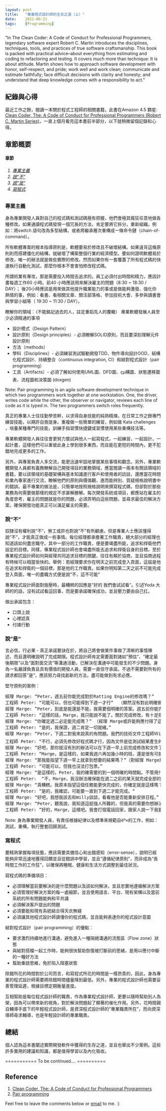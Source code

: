 ```yaml
---
layout: post
title:   "專業程式設計師的生存之道（上）"
date:    2021-06-21
tags:    [Programming]
---
```


"In The Clean Coder: A Code of Conduct for Professional Programmers, legendary software expert Robert C. Martin introduces the disciplines, techniques, tools, and practices of true software craftsmanship. This book is packed with practical advice–about everything from estimating and coding to refactoring and testing. It covers much more than technique: It is about attitude. Martin shows how to approach software development with honor, self-respect, and pride; work well and work clean; communicate and estimate faithfully; face difficult decisions with clarity and honesty; and understand that deep knowledge comes with a responsibility to act."

## 紀錄與心得

最近工作之餘，閱讀一本關於程式工程師的相關書籍，此書在Amazon 4.5 顆星: [Clean Coder, The: A Code of Conduct for Professional Programmers (Robert C. Martin Series)](https://www.amazon.com/Clean-Coder-Conduct-Professional-Programmers-ebook/dp/B0050JLC9Y)，一直上個月看完這本書前半部分，以下就稍微留個記錄和心得。

## 章節概要

<h4><a name="TableContent"></a>章節</h4>
<h6><ol>
    <li><a href="#專業主義">專業主義</a></li>
    <li><a href="#說不">說“不“</a></li>
    <li><a href="#說是">說”是“</a></li>
    <li><a href="#寫程式">寫程式</a></li>
</ol></h6>

### <a name="專業主義">專業主義</a>

身為專業開發人員對自己的程式碼和測試碼極有把握，他們會極其瘋狂任意地做各種修改。如果通讀程式碼發現一個冗長的方法，肯定要將它拆分，重新組織。例如：將switch 語句改為多型結構，或者將繼承層次重構成一條命令鏈（chain-of-command）。

所有軟體專案的根本指導原則是，軟體要易於修改且不破壞結構。如果違背這條原則則而搭建僵化的結構，就破壞了構築整個行業的經濟模型。要如何證明軟體易於修改，唯一的辦法就是做些實際的修改。然而如果你有一套覆蓋了所有程式碼的快速執行自動化測試，那麼你根本不會害怕修改程式碼。

所謂術業有專攻，那是需要投入時間去追求的。員工必須付出時間和精力，應該計畫每週工作60 小時。前40 小時應該用來解決雇主的問題（8:30 ~ 18:30 / DAY）；
後20小時應該是用來做其他提升職業能力的事或是做能夠激發、強化你熱情的事，例如：看書、看相關文章、關注部落格、參加技術大會、多參與讀書會與學習小組等（ 19:30 ~ 11:30 / DAY）。

瞭解你的領域：（不能銘記過去的人，註定重蹈先人的覆轍）
專業軟體發展人員至少必須精通的事項
- 設計模式（Design Pattern）
- 設計原則（Design principles）- 必須瞭解SOLID原則，而且要深刻理解元件設計原則
- 方法（methods）
- 學科（Disciplines）- 必須練習測試驅動開發TDD、物件導向設計OOD、結構化程式設計、持續整合（continuous integration, CI）和結對程式設計（pair programming）
- 工具（Artifacts）- 必須了解如何使用UML圖、DFD圖、çµ構圖、狀態遷移圖表、流程圖和決策圖 (doxgen)

Note: Pair programming is an agile software development technique in which two programmers work together at one workstation. One, the driver, writes code while the other, the observer or navigator, reviews each line of code as it is typed in. The two programmers switch roles frequently.

真正的專業人士往往勤學苦幹，以求得自身技能的純熟精煉。在日常工作之餘專門練習技能，以期許自我提身。重複做一些簡單的練習，例如做 Kata challenges ，培養某種專門的技能，訓練手指習慣快捷鍵或習慣使用某些重構技法等。

專業軟體開發人員往往會更努力嘗試與他人一起寫程式，一起練習，一起設計，一起計畫，這樣他們可以重彼此身上學到很多東西，而且能在更短的時間內，更不犯錯地完成更多的工作。

另外，與專案負責人多交流，能更迅速牢固地掌握某些事情和觀念。另外，專業軟體開發人員都有義務瞭解自己開發項目的業務領域，應當閱讀一兩本有關該領域的書籍，要以該領域的基礎架構與基本知識進行客戶和使用者的訪談，還應當花時間和業內專家進行交流，瞭解他們的原則與價值觀，進而能辨別、質疑規格說明書中的錯誤。最不專業的做法是，只簡單地按照規格說明來撰寫程式碼，但卻對於那些業務為何需要做那樣的規定不求甚解勝解。每次開發系統或項目，都應站在雇主的角度思考，雇主的問題就是你的問題，必須弄明白這些問題，並尋求最佳的解決方案，確保開發功能真正可以滿足雇主的需要。

### <a name="說不">說“不“</a>

奴隸沒有權利說“不“，勞工或許也對說“不”有所顧慮。但是專業人士應該懂得說“不”，才能真正做成一些事情。每位經理都承擔著工作職責，絕大部分的經理也知道該如何盡忠職守。其中一部分的工作職責，便是要竭盡所能，追求和捍衛他們設定的目標。同樣，專業程式設計師也會竭盡所能去追求和捍衛自身的目標。至於專業程式設計師如何與經理共同追求目標的關鍵，往往有賴於協商，並且協商過程有時候可以相當愉快的。舉例：若經理要求你在明天之前完成登入頁面，這屆是他在追求和捍衛的一個目標，那是他的工作職責。如果你明知第二天之前不可能完成登入頁面，唯一的盡職方式便是說”不，這不可能“

專業程式設計師面對施壓時，最糟糕的回應是”好的 我們會試試看“。引述Yoda 大師的的話，沒有試試看這回事，而是要承諾確保成功，並且壓力要由自己扛。

做出承諾包含：
- 口頭上說
- 心裡認真
- 付諸行動

### <a name="說是">說”是“</a>

言必信，行必果 - 真正承諾要訣在於，將自己將會做某件事做了清晰的事情陳述，而且還明確說明了完成期限。程式設計師肯定需要面對諸如”預估“、“確定最後期限”以及“面對面交流”等溝通活動，已解決在溝通中可能發生的不少問題。身為一名嚴謹負責且具有價值的開發人員，需要一直信守承諾。不過不需要對所有的請求都回答”是“，應該努力尋找創新的方法，盡可能做到有求必應。

堅守原則的案例：
<pre>
經理 Marge: “Peter，週五前你能完成對於Ratting Engine的修改嗎？”
工程師 Peter: “可能可以，但也可能得到下週一才行”  （顯然沒有對此明確做出）
經理 Marge: ”Peter，到底是能還是不能，我需要個明確的答案。週五前你能完成對Ratting Engine的修改嗎？”
工程師 Peter: “這樣的話，Marge，我只能說不能了。關於完成修改，有十足把握的時間點，我估計最快得到下週二。” （措辭更為誠實，清楚地向經理 Marge表達了自己的不確定感）
經理 Marge: “你確定週二必定能完成嗎？” （經理 Marge或許能夠應付得了這種不確定，但也可能無法接受）
工程師 Peter: “是的，我保證，週二肯定一切就緒。”
經理 Marge: “Peter，下週二對我來說真的有問題。我們的技術文件工程師Ｗill下週一可以投入專案。他需要五天時間完成使用者手冊，如果週一早上拿不å°Ratting Engine的文件，那他也就沒辦法照預定時間完成手冊了。你先把文件寫好嗎？”
工程師 Peter: “不行，必須先修改好程式碼才行，因為文件是從測試結果產生的。”
經理 Marge: “好吧，那你就沒有別的辦法可以在下週一早上前完成修改和文件了嗎？”
工程師 Peter: “Marge，是這樣的，如果我週六再加幾小時的班，還是很有可能可以在下週一早上前完成全部工作的。”
經理 Marge: “那我能指望下週一早上就拿到想要的結果嗎？”（對經理 Marge來說，這樣的回答可能還是不夠理想）
工程師 Peter: “可能可以，但我也沒法打包票。”
經理 Marge: “是這樣的，Peter，我的確需要的到一個明確的時間點。不管用什麼方式，你能確保下週一早上之前搞定一切嗎？”
工程師 Peter:  “不，Marge，我沒辦法確保能在週二之前的某天就完成全部的工作。如果這樣把你的進度表弄亂了，我也只能說抱歉，我們面對的實際情況就是這樣。”
經理 Marge: “真糟糕。我原本指望這個任務能更快完成的，你確定就是這樣嗎？“
工程師 Peter: ”是的，我確認，可能要一直到下週二才能完成。“
經理 Marge: “好吧，我想我該去和Willy談談，看看他是否能重新安排日程。”
經理 Marge: “Peter，聽我說，我知道這挺強人所難的，但我真的需要你想辦法在下週一早上之前能完成這些任務。這真的至關重要。你能再想想其他什麼辦法嗎？”
工程師 Peter: ”好的，Marge，這樣吧。我會打個電話回家，跟家人說一下我要加班。如果他們沒意見，我能保證在週一早上之前完成任務。甚至下週一早上我還會過來公司看看，確保Willy這邊一切順利。不過之後我就會回家休息，直到週三才會回來上班。你看這樣行嗎。“
</pre>

Note: 身為專業開發人員，有責任根據紀律以及標準來規範自èº«的工作，例如：測試，重構，執行整套回歸測試。

### <a name="寫程式">寫程式</a>

要精熟掌握每項技藝，應該需要具備信心和出錯感知（error-sense），說明已經能夠非常迅速地獲得回饋並且從錯誤中學習，並且“遵循紀律原則”，而非成為“長時間工作的工作狂”，以確保將睡眠、健康和生活方式調整到最佳狀況。

寫程式碼的準備項目：
- 必須理解當前要解決的是什麼問題以及該如何解決，並且忠實地遵循解決方案
- 必須管理好解決方案的每一處細節，並且使用語言、平台、現有架構以及當前系統的所有問題能夠和平共識
- 必須解決客戶提出的問題
- 必須要能和現有系統結合得天衣無縫
- 必須讓其他程式設計師讀懂你的程式碼，並且能夠表達你的程式設計意圖

結對程式設計（pair programming）的優點：
- 要求激烈持續地進行溝通，避免進入一種隔絕溝通的流態區（Flow zone）狀態
- 與結對搭檔一起工作時，能夠很快幫助恢復被打斷前的思緒，是用以應付中斷的一種好方法
- 幫助重啟思維，免於陷入阻塞狀態

除錯所花的時間對於公司而言，和寫程式所花的時間是一樣昂貴的，因此，身為專業的程式設計師需要將除錯時間儘量降到最低。另外，專業的程式設計師也需要妥善管理延遲，根據目標定期衡量進度。

互相幫助是每位程式設計師的職責，作為專業程式設計師，更要以隨時幫助別人為榮，因為可以帶來新的視角，對於解決問題起了顯著的催化作用。另外，花時間親自輔導手底下的年輕程式設計師，是資深程式設計師的“專業職責所在”，而向資深導師尋求輔導，也是年輕設計師的專業職責。

## 總結
個人認為這本書闡述實際開發軟件中獲得的生存之道，並且也舉出不少案例。這些許多實用的建議和知識，都是值得學習以及內化吸收。

=========== To be continued…. ==========

## Reference ##

1. [Clean Coder, The: A Code of Conduct for Professional Programmers](https://www.amazon.com/Clean-Coder-Conduct-Professional-Programmers-ebook/dp/B0050JLC9Y)
2. [Pair programming](https://en.wikipedia.org/wiki/Pair_programming)

<p>Feel free to leave the comments below or <a href="mailto:qazqazqaz850@gmail.com">email</a> to me. :)
